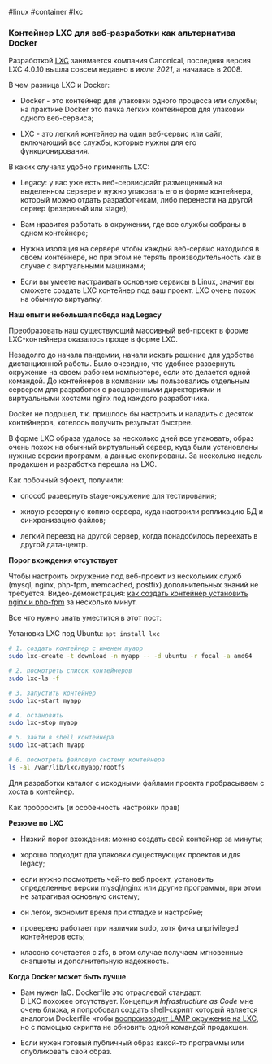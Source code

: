 #linux #container #lxc
### Контейнер LXC для веб-разработки как альтернатива Docker
Разработкой [LXC](https://linuxcontainers.org/lxc/introduction/) занимается компания Canonical, последняя версия LXC 4.0.10 вышла совсем недавно в _июле 2021_, а началась в 2008.

В чем разница LXC и Docker:

- Docker - это контейнер для упаковки одного процесса или службы;  
    на практике Docker это пачка легких контейнеров для упаковки одного веб-сервиса;
    
- LXC - это легкий контейнер на один веб-сервис или сайт, включающий все службы, которые нужны для его функционирования.
    

В каких случаях удобно применять LXC:

- Legacy: у вас уже есть веб-сервис/сайт размещенный на выделенном сервере и нужно упаковать его в форме контейнера, который можно отдать разработчикам, либо перенести на другой сервер (резервный или stage);
    
- Вам нравится работать в окружении, где все службы собраны в одном контейнере;
    
- Нужна изоляция на сервере чтобы каждый веб-сервис находился в своем контейнере, но при этом не терять производительность как в случае с виртуальными машинами;
    
- Если вы умеете настраивать основные сервисы в Linux, значит вы сможете создать LXC контейнер под ваш проект. LXC очень похож на обычную виртуалку.
    

**Наш опыт и небольшая победа над Legacy**  
  
Преобразовать наш существующий массивный веб-проект в форме LXC-контейнера оказалось проще в форме LXC.

Незадолго до начала пандемии, начали искать решение для удобства дистанционной работы. Было очевидно, что удобнее развернуть окружение на своем рабочем компьютере, если это делается одной командой. До контейнеров в компании мы пользовались отдельным сервером для разработки с расшаренными директориями и виртуальными хостами nginx под каждого разработчика.  
  
Docker не подошел, т.к. пришлось бы настроить и наладить с десяток контейнеров, хотелось получить результат быстрее.  
  
В форме LXC образа удалось за несколько дней все упаковать, образ очень похож на обычный виртуальный сервер, куда были установлены нужные версии программ, а данные скопированы. За несколько недель продакшен и разработка перешла на LXC.

Как побочный эффект, получили:

- способ развернуть stage-окружение для тестирования;
    
- живую резервную копию сервера, куда настроили репликацию БД и синхронизацию файлов;
    
- легкий переезд на другой сервер, когда понадобилось переехать в другой дата-центр.
    

  
**Порог вхождения отсутствует**

Чтобы настроить окружение под веб-проект из нескольких служб (mysql, nginx, php-fpm, memcached, postfix) дополнительных знаний не требуется. Видео-демонстрация: [как создать контейнер установить nginx и php-fpm](https://www.youtube.com/watch?v=8va135GTjQw&t=71s) за несколько минут.

Все что нужно знать уместится в этот пост:

Установка LXC под Ubuntu: `apt install lxc`

```bash
# 1. создать контейнер с именем myapp
sudo lxc-create -t download -n myapp -- -d ubuntu -r focal -a amd64

# 2. посмотреть список контейнеров
sudo lxc-ls -f

# 3. запустить контейнер
sudo lxc-start myapp

# 4. остановить
sudo lxc-stop myapp

# 5. зайти в shell контейнера
sudo lxc-attach myapp

# 6. посмотреть файловую систему контейнера
ls -al /var/lib/lxc/myapp/rootfs
```

Для разработки каталог с исходными файлами проекта пробрасываем с хоста в контейнер.

Как пробросить (и особенность настройки прав)

**Резюме по LXC**

- Низкий порог вхождения: можно создать свой контейнер за минуты;
    
- хорошо подходит для упаковки существующих проектов и для legacy;
    
- если нужно посмотреть чей-то веб проект, установить определенные версии mysql/nginx или другие программы, при этом не затрагивая основную систему;
    
- он легок, экономит время при отладке и настройке;
    
- проверено работает при наличии sudo, хотя фича unprivileged контейнеров есть;
    
- классно сочетается с zfs, в этом случае получаем мгновенные снэпшоты и дополнительную надежность.
    

**Когда Docker может быть лучше**

- Вам нужен IaC. Dockerfile это отраслевой стандарт.  
    В LXC похожее отсутствует. Концепция _Infrastructiure as Code_ мне очень близка, я попробовал создать shell-скрипт который является аналогом Dockerfile чтобы [воспроизводит LAMP окружение на LXC](https://github.com/agorlov/lxc-lamp/blob/main/lxc-lamp.sh), но с помощью скрипта не обновить одной командой продакшен.
    
- Если нужен готовый публичный образ какой-то программы или опубликовать свой образ.